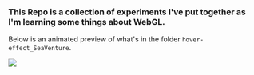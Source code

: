 ### This Repo is a collection of experiments I've put together as I'm learning some things about WebGL.

Below is an animated preview of what's in the folder `hover-effect_SeaVenture`.

![](hover-effect_SeaVenture/First-WebGL-creation_SeaVenture.gif)
